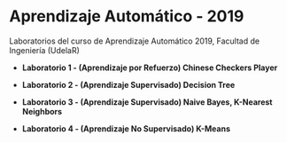 # Aprendizaje Automático - 2019
Laboratorios del curso de Aprendizaje Automático 2019, Facultad de Ingeniería (UdelaR)

* **Laboratorio 1 - (Aprendizaje por Refuerzo) Chinese Checkers Player**

* **Laboratorio 2 - (Aprendizaje Supervisado) Decision Tree**

* **Laboratorio 3 - (Aprendizaje Supervisado) Naive Bayes, K-Nearest Neighbors**

* **Laboratorio 4 - (Aprendizaje No Supervisado) K-Means**
